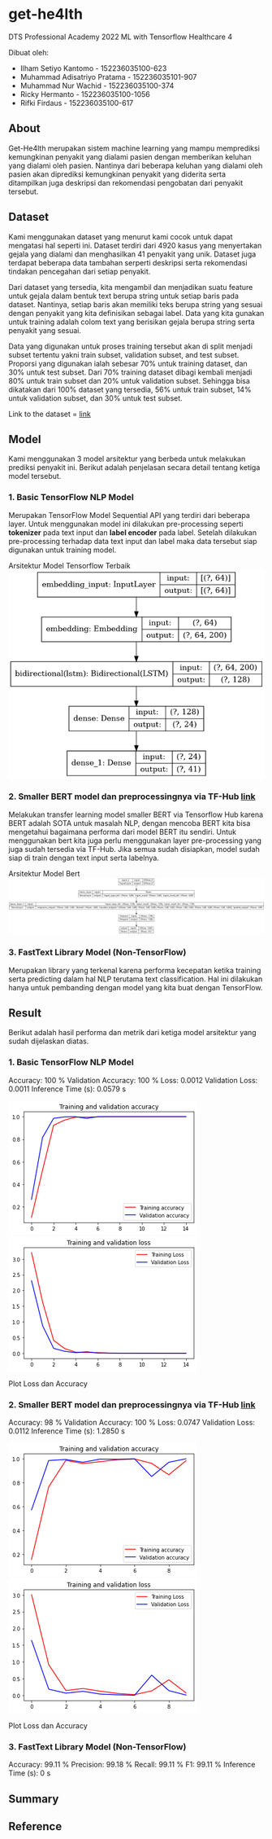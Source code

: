 # get-he4lth
DTS Professional Academy 2022 ML with Tensorflow Healthcare 4

Dibuat oleh:
- Ilham Setiyo Kantomo - 152236035100-623
- Muhammad Adisatriyo Pratama - 152236035101-907
- Muhammad Nur Wachid - 152236035100-374
- Ricky Hermanto - 152236035100-1056
- Rifki Firdaus - 152236035100-617

## About
Get-He4lth merupakan sistem machine learning yang mampu memprediksi kemungkinan penyakit yang dialami pasien dengan memberikan keluhan yang dialami oleh pasien. Nantinya dari beberapa keluhan yang dialami oleh pasien akan diprediksi kemungkinan penyakit yang diderita serta ditampilkan juga deskripsi dan rekomendasi pengobatan dari penyakit tersebut.

## Dataset
Kami menggunakan dataset yang menurut kami cocok untuk dapat mengatasi hal seperti ini. Dataset terdiri dari 4920 kasus yang menyertakan gejala yang dialami dan menghasilkan 41 penyakit yang unik. Dataset juga terdapat beberapa data tambahan serperti deskripsi serta rekomendasi tindakan pencegahan dari setiap penyakit.

Dari dataset yang tersedia, kita mengambil dan menjadikan suatu feature untuk gejala dalam bentuk text berupa string untuk setiap baris pada dataset. Nantinya, setiap baris akan memiliki teks berupa string yang sesuai dengan penyakit yang kita definisikan sebagai label. Data yang kita gunakan untuk training adalah colom text yang berisikan gejala berupa string serta penyakit yang sesuai.

Data yang digunakan untuk proses training tersebut akan di split menjadi subset tertentu yakni train subset, validation subset, and test subset. Proporsi yang digunakan ialah sebesar 70% untuk training dataset, dan 30% untuk test subset. Dari 70% training dataset dibagi kembali menjadi 80% untuk train subset dan 20% untuk validation subset. Sehingga bisa dikatakan dari 100% dataset yang tersedia, 56% untuk train subset, 14% untuk validation subset, dan 30% untuk test subset.

Link to the dataset = [link](https://www.kaggle.com/datasets/itachi9604/disease-symptom-description-dataset?select=dataset.csv)

## Model

Kami menggunakan 3 model arsitektur yang berbeda untuk melakukan prediksi penyakit ini. Berikut adalah penjelasan secara detail tentang ketiga model tersebut.

### 1. Basic TensorFlow NLP Model

Merupakan TensorFlow Model Sequential API yang terdiri dari beberapa layer. Untuk menggunakan model ini dilakukan pre-processing seperti **tokenizer** pada text input dan **label encoder** pada label. Setelah dilakukan pre-processing terhadap data text input dan label maka data tersebut siap digunakan untuk training model.

Arsitektur Model Tensorflow Terbaik
![Arsitejtur Model Tensorflow Terbaik](./experiment/model/model-tensorflow.png)


### 2. Smaller BERT model dan preprocessingnya via TF-Hub [link](https://tfhub.dev/tensorflow/small_bert/bert_en_uncased_L-6_H-128_A-2/2)
Melakukan transfer learning model smaller BERT via Tensorflow Hub karena BERT adalah SOTA untuk masalah NLP, dengan mencoba BERT kita bisa mengetahui bagaimana performa dari model BERT itu sendiri. Untuk menggunakan bert kita juga perlu menggunakan layer pre-processing yang juga sudah tersedia via TF-Hub. Jika semua sudah disiapkan, model sudah siap di train dengan text input serta labelnya.

Arsitektur Model Bert
![Arsitejtur Model Bert](./experiment/model/model-bert.png)

### 3. FastText Library Model (Non-TensorFlow)
Merupakan library yang terkenal karena performa kecepatan ketika training serta predicting dalam hal NLP terutama text classification. Hal ini dilakukan hanya untuk pembanding dengan model yang kita buat dengan TensorFlow.

## Result

Berikut adalah hasil performa dan metrik dari ketiga model arsitektur yang sudah dijelaskan diatas.

### 1. Basic TensorFlow NLP Model
Accuracy: 100 %
Validation Accuracy: 100 %
Loss: 0.0012
Validation Loss: 0.0011
Inference Time (s): 0.0579 s


![](./experiment/model/model-tensorflow-result.png)
![](./experiment/model/model-tensorflow-result-loss.png)

Plot Loss dan Accuracy

### 2. Smaller BERT model dan preprocessingnya via TF-Hub [link](https://tfhub.dev/tensorflow/small_bert/bert_en_uncased_L-6_H-128_A-2/2)
Accuracy: 98 %
Validation Accuracy: 100 %
Loss: 0.0747
Validation Loss: 0.0112
Inference Time (s): 1.2850 s

![](./experiment/model/model-bert-result.png)
![](./experiment/model/model-bert-result-loss.png)

Plot Loss dan Accuracy

### 3. FastText Library Model (Non-TensorFlow)
Accuracy: 99.11 %
Precision: 99.18 % 
Recall: 99.11 %
F1: 99.11 %
Inference Time (s): 0 s

## Summary

## Reference
